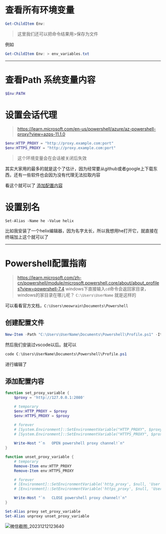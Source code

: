 # 查看所有环境变量
```powershell
Get-ChildItem Env:
```

> 这里我们还可以把命令结果用>保存为文件

例如
```powershell
Get-ChildItem Env: > env_variables.txt
```

---

# 查看Path 系统变量内容

```powershell
$Env:PATH
```


# 设置会话代理
> https://learn.microsoft.com/en-us/powershell/azure/az-powershell-proxy?view=azps-11.1.0

```powershell
$env:HTTP_PROXY = "http://proxy.example.com:port"
$env:HTTPS_PROXY = "http://proxy.example.com:port"
```

> 这个环境变量会在会话被关闭后失效

其实大家用的最多的就是这个了估计，因为经常要从github或者google上下载东西，还有一些软件也会因为没有代理无法拉取内容

看这个就可以了
[添加配置内容](#添加配置内容)

# 设置别名
```
Set-Alias -Name he -Value helix
```
比如我安装了一个helix编辑器，因为名字太长，所以我想用he打开它，就直接在终端加上这个就可以了


---


# Powershell配置指南
> https://learn.microsoft.com/zh-cn/powershell/module/microsoft.powershell.core/about/about_profiles?view=powershell-7.4
> windows下直接输入`cd`命令会返回家目录，windows的家目录在哪儿呢？
> `C:\Users\UserName`
> 就是这样的

可以看看官方文档，`C:\Users\meowrain\Documents\Powershell`

## 创建配置文件

```powershell
New-Item -Path "C:\Users\UserName\Documents\Powershell\Profile.ps1" -ItemType File
```

然后我们安装过vscode以后。就可以
```powershell
code C:\Users\UserName\Documents\Powershell\Profile.ps1
```
进行编辑了

## 添加配置内容

```powershell
function set_proxy_variable {
	$proxy = 'http://127.0.0.1:2080'

    # temporary
    $env:HTTP_PROXY = $proxy
    $env:HTTPS_PROXY = $proxy

    # forever
    # [System.Environment]::SetEnvironmentVariable("HTTP_PROXY", $proxy, "User")
    # [System.Environment]::SetEnvironmentVariable("HTTPS_PROXY", $proxy, "User")
    
    Write-Host "`n   OPEN powershell proxy channel!`n"
}

function unset_proxy_variable {
    # temporary
    Remove-Item env:HTTP_PROXY
    Remove-Item env:HTTPS_PROXY

    # forever
    # [Environment]::SetEnvironmentVariable('http_proxy', $null, 'User')
    # [Environment]::SetEnvironmentVariable('https_proxy', $null, 'User')

    Write-Host "`n   CLOSE powershell proxy channel!`n"
}

Set-Alias proxy set_proxy_variable
Set-Alias unproxy unset_proxy_variable
```

![微信截图_20231212123640](https://static.meowrain.cn/i/2023/12/12/kgmtb7.webp)